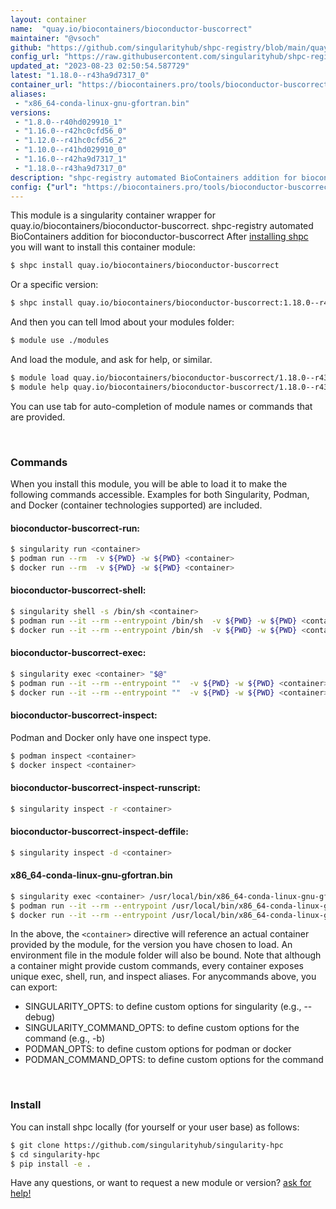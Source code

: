 ```yaml
---
layout: container
name:  "quay.io/biocontainers/bioconductor-buscorrect"
maintainer: "@vsoch"
github: "https://github.com/singularityhub/shpc-registry/blob/main/quay.io/biocontainers/bioconductor-buscorrect/container.yaml"
config_url: "https://raw.githubusercontent.com/singularityhub/shpc-registry/main/quay.io/biocontainers/bioconductor-buscorrect/container.yaml"
updated_at: "2023-08-23 02:50:54.587729"
latest: "1.18.0--r43ha9d7317_0"
container_url: "https://biocontainers.pro/tools/bioconductor-buscorrect"
aliases:
 - "x86_64-conda-linux-gnu-gfortran.bin"
versions:
 - "1.8.0--r40hd029910_1"
 - "1.16.0--r42hc0cfd56_0"
 - "1.12.0--r41hc0cfd56_2"
 - "1.10.0--r41hd029910_0"
 - "1.16.0--r42ha9d7317_1"
 - "1.18.0--r43ha9d7317_0"
description: "shpc-registry automated BioContainers addition for bioconductor-buscorrect"
config: {"url": "https://biocontainers.pro/tools/bioconductor-buscorrect", "maintainer": "@vsoch", "description": "shpc-registry automated BioContainers addition for bioconductor-buscorrect", "latest": {"1.18.0--r43ha9d7317_0": "sha256:189d85fc8798966b77589796c4165712053de31c76d2419be85e41a66141909a"}, "tags": {"1.8.0--r40hd029910_1": "sha256:a37dec7d691c3678797d7e44698507c158e3afef82ccd02e62f65a63115cbf38", "1.16.0--r42hc0cfd56_0": "sha256:9d1066a8070a70235ee591ffa6a3fcf2599322bd046067e542f8bce23d45c6b8", "1.12.0--r41hc0cfd56_2": "sha256:2b7133817bc614b6174a62e612f2f50240bcd5d73079bc00820084c36d62448c", "1.10.0--r41hd029910_0": "sha256:be154f75842a6f5a53fbeaf6ab2d66deb9d878f67c6565a81987f6342910890f", "1.16.0--r42ha9d7317_1": "sha256:173d0525fa0da9896b0090dae60a649f881471f3debc6ef73866749117ab7051", "1.18.0--r43ha9d7317_0": "sha256:189d85fc8798966b77589796c4165712053de31c76d2419be85e41a66141909a"}, "docker": "quay.io/biocontainers/bioconductor-buscorrect", "aliases": {"x86_64-conda-linux-gnu-gfortran.bin": "/usr/local/bin/x86_64-conda-linux-gnu-gfortran.bin"}}
---
```


This module is a singularity container wrapper for quay.io/biocontainers/bioconductor-buscorrect.
shpc-registry automated BioContainers addition for bioconductor-buscorrect
After [installing shpc](#install) you will want to install this container module:


```bash
$ shpc install quay.io/biocontainers/bioconductor-buscorrect
```

Or a specific version:

```bash
$ shpc install quay.io/biocontainers/bioconductor-buscorrect:1.18.0--r43ha9d7317_0
```

And then you can tell lmod about your modules folder:

```bash
$ module use ./modules
```

And load the module, and ask for help, or similar.

```bash
$ module load quay.io/biocontainers/bioconductor-buscorrect/1.18.0--r43ha9d7317_0
$ module help quay.io/biocontainers/bioconductor-buscorrect/1.18.0--r43ha9d7317_0
```

You can use tab for auto-completion of module names or commands that are provided.

<br>

### Commands

When you install this module, you will be able to load it to make the following commands accessible.
Examples for both Singularity, Podman, and Docker (container technologies supported) are included.

#### bioconductor-buscorrect-run:

```bash
$ singularity run <container>
$ podman run --rm  -v ${PWD} -w ${PWD} <container>
$ docker run --rm  -v ${PWD} -w ${PWD} <container>
```

#### bioconductor-buscorrect-shell:

```bash
$ singularity shell -s /bin/sh <container>
$ podman run --it --rm --entrypoint /bin/sh  -v ${PWD} -w ${PWD} <container>
$ docker run --it --rm --entrypoint /bin/sh  -v ${PWD} -w ${PWD} <container>
```

#### bioconductor-buscorrect-exec:

```bash
$ singularity exec <container> "$@"
$ podman run --it --rm --entrypoint ""  -v ${PWD} -w ${PWD} <container> "$@"
$ docker run --it --rm --entrypoint ""  -v ${PWD} -w ${PWD} <container> "$@"
```

#### bioconductor-buscorrect-inspect:

Podman and Docker only have one inspect type.

```bash
$ podman inspect <container>
$ docker inspect <container>
```

#### bioconductor-buscorrect-inspect-runscript:

```bash
$ singularity inspect -r <container>
```

#### bioconductor-buscorrect-inspect-deffile:

```bash
$ singularity inspect -d <container>
```


#### x86_64-conda-linux-gnu-gfortran.bin

```bash
$ singularity exec <container> /usr/local/bin/x86_64-conda-linux-gnu-gfortran.bin
$ podman run --it --rm --entrypoint /usr/local/bin/x86_64-conda-linux-gnu-gfortran.bin   -v ${PWD} -w ${PWD} <container> -c " $@"
$ docker run --it --rm --entrypoint /usr/local/bin/x86_64-conda-linux-gnu-gfortran.bin   -v ${PWD} -w ${PWD} <container> -c " $@"
```



In the above, the `<container>` directive will reference an actual container provided
by the module, for the version you have chosen to load. An environment file in the
module folder will also be bound. Note that although a container
might provide custom commands, every container exposes unique exec, shell, run, and
inspect aliases. For anycommands above, you can export:

 - SINGULARITY_OPTS: to define custom options for singularity (e.g., --debug)
 - SINGULARITY_COMMAND_OPTS: to define custom options for the command (e.g., -b)
 - PODMAN_OPTS: to define custom options for podman or docker
 - PODMAN_COMMAND_OPTS: to define custom options for the command

<br>

### Install

You can install shpc locally (for yourself or your user base) as follows:

```bash
$ git clone https://github.com/singularityhub/singularity-hpc
$ cd singularity-hpc
$ pip install -e .
```

Have any questions, or want to request a new module or version? [ask for help!](https://github.com/singularityhub/singularity-hpc/issues)